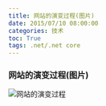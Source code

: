 ```yaml
---
title: 网站的演变过程(图片)
date: 2015/07/10 08:00:00
categories: 技术
toc: True
tags: .net/.net core
---
```

### 网站的演变过程(图片)
![网站的演变过程](网站的演变过程.png)